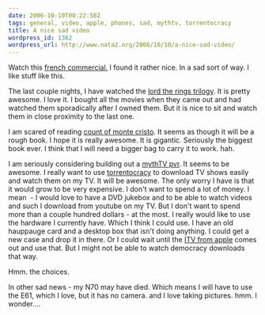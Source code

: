 ```yaml
---
date: 2006-10-10T00:22:50Z
tags: general, video, apple, phones, sad, mythtv, torrentocracy
title: A nice sad video
wordpress_id: 1362
wordpress_url: http://www.nata2.org/2006/10/10/a-nice-sad-video/
---
```


<p>Watch this <a href="http://www.dailymotion.com/video/xa3ud_limage-parfaite">french commercial.</a> I found it rather nice. In a sad sort of way. I like stuff like this. </p> <p>The last couple nights, I have watched the <a href="http://www.lordoftherings.net/">lord the rings trilogy</a>. It is pretty awesome. I love it. I bought all the movies when they came out and had watched them sporadically after I owned them. But it is nice to sit and watch them in close proximity to the last one. </p> <p>I am scared of reading <a href="http://books.google.com/books?q=count+of+monte+cristo%20&amp;spell=1&amp;oi=spell">count of monte cristo</a>. It seems as though it will be a rough book. I hope it is really awesome. It is gigantic. Seriously the biggest book ever. I think that I will need a bigger bag to carry it to work. hah. </p> <p>I am seriously considering building out a <a href="http://www.mythtv.org/">mythTV pvr</a>. It seems to be awesome. I really want to use <a href="http://torrentocracy.com/blog/">torrentocracy</a> to download TV shows easily and watch them on my TV. It will be awesome. The only worry I have is that it would grow to be very expensive. I don't want to spend a lot of money. I mean&nbsp; - I would love to have a DVD jukebox and to be able to watch videos and such I download from youtube on my TV. But I don't want to spend more than a couple hundred dollars - at the most. I really would like to use the hardware I currently have. Which I think I could use. I have an old hauppauge card and a desktop box that isn't doing anything. I could get a new case and drop it in there. Or I could wait until the <a href="http://www.engadget.com/2006/09/12/hands-on-with-the-apple-itv-prototype/">ITV from apple</a> comes out and use that. But I might not be able to watch democracy downloads that way. </p> <p>Hmm. the choices. </p> <p>In other sad news - my N70 may have died. Which means I will have to use the E61, which I love, but it has no camera. and I love taking pictures. hmm. I wonder.... </p>
